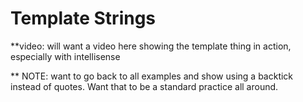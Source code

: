 # Template Strings

**video: will want a video here showing the template thing in action, especially with intellisense

** NOTE: want to go back to all examples and show using a backtick instead of quotes. Want that to be a standard practice all around.

